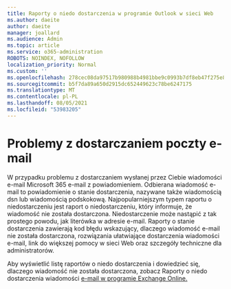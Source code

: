 ```yaml
---
title: Raporty o niedo dostarczenia w programie Outlook w sieci Web
ms.author: daeite
author: daeite
manager: joallard
ms.audience: Admin
ms.topic: article
ms.service: o365-administration
ROBOTS: NOINDEX, NOFOLLOW
localization_priority: Normal
ms.custom: ''
ms.openlocfilehash: 278cec08da97517b980988b4981bbe9c0993b7df8eb47f275e8bb5572495916d
ms.sourcegitcommit: b5f7da89a650d2915dc652449623c78be6247175
ms.translationtype: MT
ms.contentlocale: pl-PL
ms.lasthandoff: 08/05/2021
ms.locfileid: "53983205"
---
```

# <a name="issues-with-email-delivery"></a>Problemy z dostarczaniem poczty e-mail

W przypadku problemu z dostarczaniem wysłanej przez Ciebie wiadomości e-mail Microsoft 365 e-mail z powiadomieniem. Odbierana wiadomość e-mail to powiadomienie o stanie dostarczenia, nazywane także wiadomością dsn lub wiadomością podskokową. Najpopularniejszym typem raportu o niedostarczeniu jest raport o niedostarczeniu, który informuje, że wiadomość nie została dostarczona. Niedostarczenie może nastąpić z tak prostego powodu, jak literówka w adresie e-mail. Raporty o stanie dostarczenia zawierają kod błędu wskazujący, dlaczego wiadomość e-mail nie została dostarczona, rozwiązania ułatwiające dostarczenia wiadomości e-mail, link do większej pomocy w sieci Web oraz szczegóły techniczne dla administratorów.

Aby wyświetlić listę raportów o niedo dostarczenia i dowiedzieć się, dlaczego wiadomość nie została dostarczona, zobacz Raporty o niedo dostarczenia wiadomości [e-mail w programie Exchange Online.](https://docs.microsoft.com/exchange/mail-flow-best-practices/non-delivery-reports-in-exchange-online/non-delivery-reports-in-exchange-online)